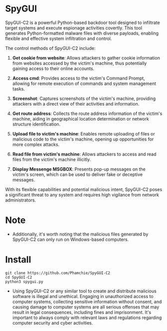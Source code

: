 # SpyGUI
SpyGUI-C2 is a powerful Python-based backdoor tool designed to infiltrate target systems and execute espionage activities covertly. This tool generates Python-formatted malware files with diverse payloads, enabling flexible and effective system infiltration and control.

The control methods of SpyGUI-C2 include:

1. **Get cookie from website**: Allows attackers to gather cookie information from websites accessed by the victim's machine, thus potentially gaining access to their online accounts.

2. **Access cmd**: Provides access to the victim's Command Prompt, allowing for remote execution of commands and system management tasks.

3. **Screenshot**: Captures screenshots of the victim's machine, providing attackers with a direct view of their activities and information.

4. **Get route address**: Collects the route address information of the victim's machine, aiding in geographical location determination or network structure identification.

5. **Upload file to victim's machine**: Enables remote uploading of files or malicious code to the victim's machine, opening up opportunities for more complex attacks.

6. **Read file from victim's machine**: Allows attackers to access and read files from the victim's machine illicitly.

7. **Display Messenge MSGBOX**: Presents pop-up messages on the victim's screen, which can be used to deliver fake or deceptive messages.

With its flexible capabilities and potential malicious intent, SpyGUI-C2 poses a significant threat to any system and requires high vigilance from network administrators.
# Note
- Additionally, it's worth noting that the malicious files generated by SpyGUI-C2 can only run on Windows-based computers.

# Install 
```
git clone https://github.com/Phamchie/SpyGUI-C2
cd SpyGUI-C2
python3 spygui.py
```
- Using SpyGUI-C2 or any similar tool to create and distribute malicious software is illegal and unethical. Engaging in unauthorized access to computer systems, collecting sensitive information without consent, and causing damage to computer systems are all serious offenses that may result in legal consequences, including fines and imprisonment. It's important to always comply with relevant laws and regulations regarding computer security and cyber activities.
